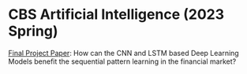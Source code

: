 # CBS Artificial Intelligence (2023 Spring)
[Final Project Paper](CBS-Artificial-Intelligence-2023-Spring/final_project/CBS_AI_Final_Project_Wenhan_Yang.pdf): How can the CNN and LSTM based Deep Learning Models benefit the sequential pattern learning in the financial market?
